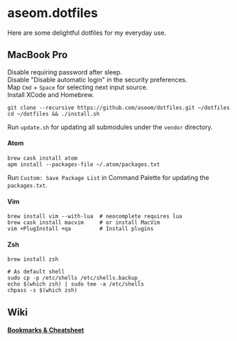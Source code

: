 aseom.dotfiles
==============

Here are some delightful dotfiles for my everyday use.

MacBook Pro
-----------

Disable requiring password after sleep.  
Disable "Disable automatic login" in the security preferences.  
Map `Cmd` + `Space` for selecting next input source.  
Install XCode and Homebrew.

```Shell
git clone --recursive https://github.com/aseom/dotfiles.git ~/dotfiles
cd ~/dotfiles && ./install.sh
```
Run `update.sh` for updating all submodules under the `vendor` directory.

#### Atom
```Shell
brew cask install atom
apm install --packages-file ~/.atom/packages.txt
```
Run `Custom: Save Package List` in Command Palette for updating the `packages.txt`.

#### Vim
```Shell
brew install vim --with-lua  # neocomplete requires lua
brew cask install macvim     # or install MacVim
vim +PlugInstall +qa         # Install plugins
```

#### Zsh
```Shell
brew install zsh

# As default shell
sudo cp -p /etc/shells /etc/shells.backup_
echo $(which zsh) | sudo tee -a /etc/shells
chpass -s $(which zsh)
```

Wiki
----

#### [Bookmarks & Cheatsheet](https://github.com/aseom/dotfiles/wiki)
